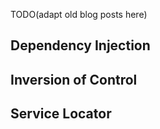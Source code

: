 <!--Title: Software Design Concepts-->
<!--Url: software-design-concepts-->

TODO(adapt old blog posts here)

## Dependency Injection

## Inversion of Control


## Service Locator

